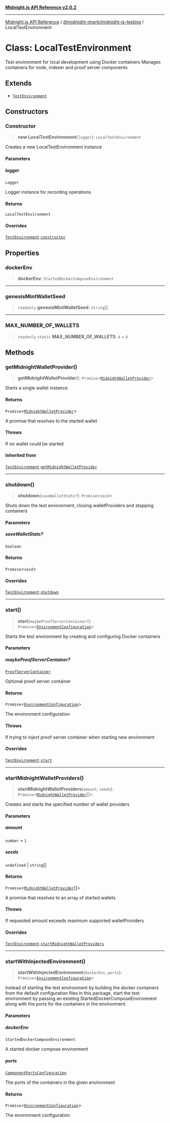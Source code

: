 [**Midnight.js API Reference v2.0.2**](../../../README.md)

***

[Midnight.js API Reference](../../../packages.md) / [@midnight-ntwrk/midnight-js-testing](../README.md) / LocalTestEnvironment

# Class: LocalTestEnvironment

Test environment for local development using Docker containers
Manages containers for node, indexer and proof server components

## Extends

- [`TestEnvironment`](TestEnvironment.md)

## Constructors

### Constructor

> **new LocalTestEnvironment**(`logger`): `LocalTestEnvironment`

Creates a new LocalTestEnvironment instance

#### Parameters

##### logger

`Logger`

Logger instance for recording operations

#### Returns

`LocalTestEnvironment`

#### Overrides

[`TestEnvironment`](TestEnvironment.md).[`constructor`](TestEnvironment.md#constructor)

## Properties

### dockerEnv

> **dockerEnv**: `StartedDockerComposeEnvironment`

***

### genesisMintWalletSeed

> `readonly` **genesisMintWalletSeed**: `string`[]

***

### MAX\_NUMBER\_OF\_WALLETS

> `readonly` `static` **MAX\_NUMBER\_OF\_WALLETS**: `4` = `4`

## Methods

### getMidnightWalletProvider()

> **getMidnightWalletProvider**(): `Promise`\<[`MidnightWalletProvider`](MidnightWalletProvider.md)\>

Starts a single wallet instance.

#### Returns

`Promise`\<[`MidnightWalletProvider`](MidnightWalletProvider.md)\>

A promise that resolves to the started wallet

#### Throws

If no wallet could be started

#### Inherited from

[`TestEnvironment`](TestEnvironment.md).[`getMidnightWalletProvider`](TestEnvironment.md#getmidnightwalletprovider)

***

### shutdown()

> **shutdown**(`saveWalletState?`): `Promise`\<`void`\>

Shuts down the test environment, closing walletProviders and stopping containers

#### Parameters

##### saveWalletState?

`boolean`

#### Returns

`Promise`\<`void`\>

#### Overrides

[`TestEnvironment`](TestEnvironment.md).[`shutdown`](TestEnvironment.md#shutdown)

***

### start()

> **start**(`maybeProofServerContainer?`): `Promise`\<[`EnvironmentConfiguration`](../interfaces/EnvironmentConfiguration.md)\>

Starts the test environment by creating and configuring Docker containers

#### Parameters

##### maybeProofServerContainer?

[`ProofServerContainer`](../interfaces/ProofServerContainer.md)

Optional proof server container

#### Returns

`Promise`\<[`EnvironmentConfiguration`](../interfaces/EnvironmentConfiguration.md)\>

The environment configuration

#### Throws

If trying to inject proof server container when starting new environment

#### Overrides

[`TestEnvironment`](TestEnvironment.md).[`start`](TestEnvironment.md#start)

***

### startMidnightWalletProviders()

> **startMidnightWalletProviders**(`amount`, `seeds`): `Promise`\<[`MidnightWalletProvider`](MidnightWalletProvider.md)[]\>

Creates and starts the specified number of wallet providers

#### Parameters

##### amount

`number` = `1`

##### seeds

`undefined` | `string`[]

#### Returns

`Promise`\<[`MidnightWalletProvider`](MidnightWalletProvider.md)[]\>

A promise that resolves to an array of started wallets

#### Throws

If requested amount exceeds maximum supported walletProviders

#### Overrides

[`TestEnvironment`](TestEnvironment.md).[`startMidnightWalletProviders`](TestEnvironment.md#startmidnightwalletproviders)

***

### startWithInjectedEnvironment()

> **startWithInjectedEnvironment**(`dockerEnv`, `ports`): `Promise`\<[`EnvironmentConfiguration`](../interfaces/EnvironmentConfiguration.md)\>

Instead of starting the test environment by building the docker containers
from the default configuration files in this package, start the test environment
by passing an existing StartedDockerComposeEnvironment along with the
ports for the containers in the environment.

#### Parameters

##### dockerEnv

`StartedDockerComposeEnvironment`

A started docker compose environment

##### ports

[`ComponentPortsConfiguration`](../type-aliases/ComponentPortsConfiguration.md)

The ports of the containers in the given environment

#### Returns

`Promise`\<[`EnvironmentConfiguration`](../interfaces/EnvironmentConfiguration.md)\>

The environment configuration
